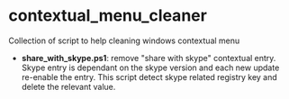 # contextual_menu_cleaner
Collection of script to help cleaning windows contextual menu

* **share_with_skype.ps1**: remove "share with skype" contextual entry.
    Skype entry is dependant on the skype version and each new update
    re-enable the entry. This script detect skype related registry key
    and delete the relevant value.
